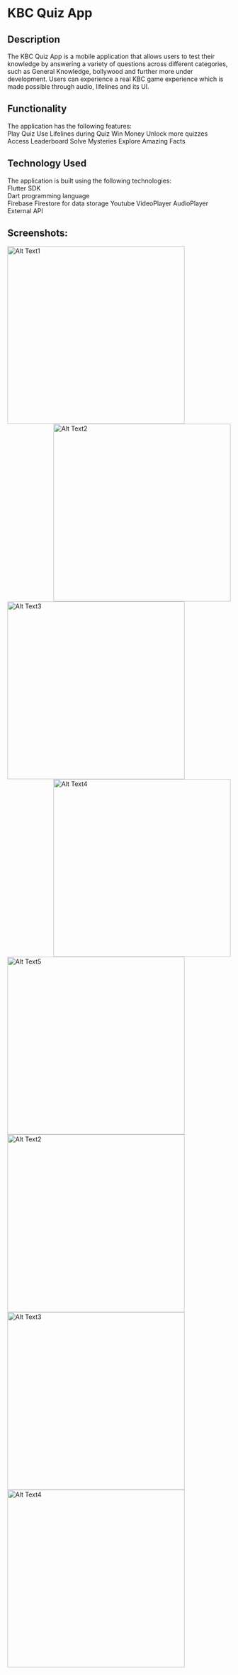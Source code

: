 # KBC Quiz App

## Description
The KBC Quiz App is a mobile application that allows users to test their knowledge by answering a variety of questions across different categories, such as General Knowledge, bollywood and further more under development. Users can experience a real KBC game experience which is made possible through audio, lifelines and its UI.

## Functionality
The application has the following features:  
Play Quiz
Use Lifelines during Quiz
Win Money
Unlock more quizzes
Access Leaderboard
Solve Mysteries
Explore Amazing Facts

## Technology Used
The application is built using the following technologies:  
Flutter SDK  
Dart programming language  
Firebase Firestore for data storage
Youtube VideoPlayer
AudioPlayer
External API

## Screenshots:

<img src="https://user-images.githubusercontent.com/78365647/230163811-14eeed34-63fa-4e84-b7f9-d7dd5a8e8750.jpg" alt="Alt Text1" height="400" align="left" />
<img src="https://user-images.githubusercontent.com/78365647/230163885-bfeb0db3-e05c-4353-9b16-e0a1f44437e9.jpg" alt="Alt Text2" height="400" align="right" />
<img src="https://user-images.githubusercontent.com/78365647/230163906-a46022e8-a518-4764-adb8-98f5c391173c.jpg" alt="Alt Text3" height="400" align="left" />
<img src="https://user-images.githubusercontent.com/78365647/230163940-4813751d-fa7e-4f94-8334-996c905c9659.jpg" alt="Alt Text4" height="400" align="right" />
<img src="https://user-images.githubusercontent.com/78365647/230163955-2248d8fe-f4d1-451e-b690-5875ce16a58a.jpg" alt="Alt Text5" height="400" align="left" /> 
<img src="https://user-images.githubusercontent.com/78365647/230163981-3264b96e-7874-4281-ab74-0c4150c2eff1.jpg" alt="Alt Text2" height="400" align="center" />
<img src="https://user-images.githubusercontent.com/78365647/230164029-6009e418-f5d5-46fd-9bd7-8dcc5956a6ff.jpg" alt="Alt Text3" height="400" align="center" />
<img src="https://user-images.githubusercontent.com/78365647/230164037-81400834-3d57-481b-94f0-7d9b5f610c53.jpg" alt="Alt Text4" height="400" align="center" />
